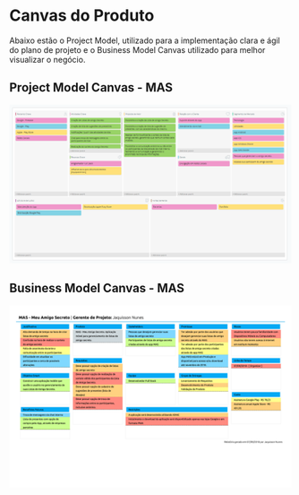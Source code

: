 # Canvas do Produto
Abaixo estão o Project Model, utilizado para a implementação clara e ágil do plano de projeto e o Business Model Canvas utilizado para melhor visualizar o negócio.

## Project Model Canvas - MAS
![Preview](images/canvas/MAS-CANVAS.png?raw=true "Project Model Canvas - MAS")

## Business Model Canvas - MAS
![Preview](images/canvas/MAS-PITCH.png?raw=true "Business Model Canvas - MAS")
